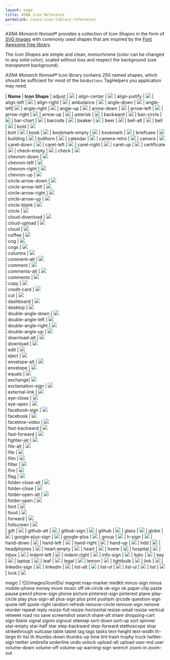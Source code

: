 ```yaml
---
layout: page
title: ASNA Icon Reference
permalink: /asna-icon-library-reference/
---
```


*ASNA Monarch Nomad&reg;* provides a collection of *Icon Shapes* in the form of [SVG Images](https://en.wikipedia.org/wiki/Scalable_Vector_Graphics) with commonly used shapes that are inspired by the [Font Awesome free library](https://fontawesome.com/plans).

The *Icon Shapes* are simple and clean, monochrome (color can be changed to any solid color), scaled without loss and respect the background (use *transparent* background).

*ASNA Monarch Nomad&reg;* Icon library contains 250 named shapes, which should be sufficient for most of the `DdsButtons` TagHelpers you application may need.

| **Name** | **Icon Shape** 
| adjust | ![](/images/IconIDs/adjust.png/)
| align-center | ![](/images/IconIDs/align-center.png/)
| align-justify | ![](/images/IconIDs/align-justify.png/)
| align-left | ![](/images/IconIDs/align-left.png/)
| align-right | ![](/images/IconIDs/align-right.png/)
| ambulance | ![](/images/IconIDs/ambulance.png/)
| angle-down | ![](/images/IconIDs/angle-down.png/)
| angle-left| ![](/images/IconIDs/angle-left.png/) 
| angle-right | ![](/images/IconIDs/angle-right.png/) 
| angle-up | ![](/images/IconIDs/angle-up.png/) 
| arrow-down | ![](/images/IconIDs/arrow-down.png/) 
| arrow-left | ![](/images/IconIDs/arrow-left.png/) 
| arrow-right | ![](/images/IconIDs/arrow-right.png/) 
| arrow-up | ![](/images/IconIDs/arrow-up.png/) 
| asterisk | ![](/images/IconIDs/asterisk.png/) 
| backward | ![](/images/IconIDs/backward.png/) 
| ban-circle | ![](/images/IconIDs/ban-circle.png/) 
| bar-chart | ![](/images/IconIDs/bar-chart.png/) 
| barcode | ![](/images/IconIDs/barcode.png/) 
| beaker | ![](/images/IconIDs/beaker.png/) 
| beer | ![](/images/IconIDs/beer.png/) 
| bell-alt | ![](/images/IconIDs/bell-alt.png/) 
| bell | ![](/images/IconIDs/bell.png/) 
| bold | ![](/images/IconIDs/bold.png/)  
| bolt | ![](/images/IconIDs/bolt.png/) 
| book | ![](/images/IconIDs/book.png/) 
| bookmark-empty | ![](/images/IconIDs/bookmark-empty.png/)
| bookmark | ![](/images/IconIDs/bookmark.png/) 
| briefcase | ![](/images/IconIDs/briefcase.png/) 
| building | ![](/images/IconIDs/building.png/) 
| bullhorn | ![](/images/IconIDs/bullhorn.png/) 
| calendar | ![](/images/IconIDs/calendar.png/) 
| camera-retro | ![](/images/IconIDs/camera-retro.png/) 
| camera | ![](/images/IconIDs/camera.png/) 
| caret-down | ![](/images/IconIDs/caret-down.png/) 
| caret-left | ![](/images/IconIDs/caret-left.png/) 
| caret-right | ![](/images/IconIDs/caret-right.png/) 
| caret-up | ![](/images/IconIDs/caret-up.png/) 
| certificate | ![](/images/IconIDs/certificate.png/) 
| check-empty | ![](/images/IconIDs/check-empty.png/) 
| check | ![](/images/IconIDs/check.png/)  
| chevron-down | ![](/images/IconIDs/chevron-down.png/)  
| chevron-left | ![](/images/IconIDs/chevron-left.png/)  
| chevron-right | ![](/images/IconIDs/chevron-right.png/)  
| chevron-up | ![](/images/IconIDs/chevron-up.png/)  
| circle-arrow-down | ![](/images/IconIDs/circle-arrow-down.png/)  
| circle-arrow-left | ![](/images/IconIDs/circle-arrow-left.png/)  
| circle-arrow-right | ![](/images/IconIDs/circle-arrow-right.png/)  
| circle-arrow-up | ![](/images/IconIDs/circle-arrow-up.png/)  
| circle-blank | ![](/images/IconIDs/circle-blank.png/)  
| circle | ![](/images/IconIDs/circle.png/)  
| cloud-download | ![](/images/IconIDs/cloud-download.png/)  
| cloud-upload | ![](/images/IconIDs/cloud-upload.png/)  
| cloud | ![](/images/IconIDs/cloud.png/)  
| coffee | ![](/images/IconIDs/coffee.png/)  
| cog | ![](/images/IconIDs/cog.png/)  
| cogs | ![](/images/IconIDs/cogs.png/)  
| columns | ![](/images/IconIDs/columns.png/)  
| comment-alt | ![](/images/IconIDs/comment-alt.png/)  
| comment | ![](/images/IconIDs/comment.png/)  
| comments-alt | ![](/images/IconIDs/comments-alt.png/)  
| comments | ![](/images/IconIDs/comments.png/)  
| copy | ![](/images/IconIDs/copy.png/)  
| credit-card | ![](/images/IconIDs/credit-card.png/)  
| cut | ![](/images/IconIDs/cut.png/)  
| dashboard | ![](/images/IconIDs/dashboard.png/)   
| desktop | ![](/images/IconIDs/desktop.png/)   
| double-angle-down | ![](/images/IconIDs/double-angle-down.png/)   
| double-angle-left | ![](/images/IconIDs/double-angle-left.png/)   
| double-angle-right | ![](/images/IconIDs/double-angle-right.png/)   
| double-angle-up | ![](/images/IconIDs/double-angle-up.png/)   
| download-alt | ![](/images/IconIDs/download-alt.png/)   
| download | ![](/images/IconIDs/download.png/)   
| edit | ![](/images/IconIDs/edit.png/)   
| eject | ![](/images/IconIDs/eject.png/)   
| envelope-alt | ![](/images/IconIDs/envelope-alt.png/)    
| envelope | ![](/images/IconIDs/envelope.png/)    
| equals | ![](/images/IconIDs/equals.png/)    
| exchange| ![](/images/IconIDs/exchange.png/)    
| exclamation-sign | ![](/images/IconIDs/exclamation-sign.png/)    
| external-link | ![](/images/IconIDs/external-link.png/)    
| eye-close | ![](/images/IconIDs/eye-close.png/)    
| eye-open | ![](/images/IconIDs/eye-open.png/)    
| facebook-sign | ![](/images/IconIDs/facebook-sign.png/)    
| facebook | ![](/images/IconIDs/facebook.png/)    
| facetime-video | ![](/images/IconIDs/facetime-video.png/)   
| fast-backward | ![](/images/IconIDs/fast-backward.png/)    
| fast-forward | ![](/images/IconIDs/fast-forward.png/)    
| fighter-jet | ![](/images/IconIDs/fighter-jet.png/)    
| file-alt | ![](/images/IconIDs/file-alt.png/)    
| file | ![](/images/IconIDs/file.png/)    
| film | ![](/images/IconIDs/film.png/)    
| filter | ![](/images/IconIDs/filter.png/)   
| fire | ![](/images/IconIDs/fire.png/)   
| flag | ![](/images/IconIDs/flag.png/)   
| folder-close-alt | ![](/images/IconIDs/folder-close-alt.png/)   
| folder-close | ![](/images/IconIDs/folder-close.png/)    
| folder-open-alt | ![](/images/IconIDs/folder-open-alt.png/)   
| folder-open | ![](/images/IconIDs/folder-open.png/)   
| font | ![](/images/IconIDs/font.png/)    
| food | ![](/images/IconIDs/food.png/)    
| forward | ![](/images/IconIDs/forward.png/)    
| fullscreen | ![](/images/IconIDs/fullscreen.png/)    
| gift | ![](/images/IconIDs/gift.png/) 
| github-alt | ![](/images/IconIDs/github-alt.png/) 
| github-sign | ![](/images/IconIDs/github-sign.png/) 
| github | ![](/images/IconIDs/github.png/) 
| glass | ![](/images/IconIDs/glass.png/) 
| globe | ![](/images/IconIDs/globe.png/) 
| google-plus-sign | ![](/images/IconIDs/google-plus-sign.png/) 
| google-plus | ![](/images/IconIDs/google-plus.png/) 
| group | ![](/images/IconIDs/group.png/) 
| h-sign | ![](/images/IconIDs/h-sign.png/) 
| hand-down | ![](/images/IconIDs/hand-down.png/) 
| hand-left | ![](/images/IconIDs/hand-left.png/) 
| hand-right | ![](/images/IconIDs/hand-right.png/) 
| hand-up | ![](/images/IconIDs/hand-up.png/) 
| hdd | ![](/images/IconIDs/hdd.png/) 
| headphones | ![](/images/IconIDs/headphones.png/) 
| heart-empty | ![](/images/IconIDs/heart-empty.png/) 
| heart | ![](/images/IconIDs/heart.png/) 
| home | ![](/images/IconIDs/home.png/) 
| hospital | ![](/images/IconIDs/hospital.png/) 
| inbox | ![](/images/IconIDs/inbox.png/) 
| indent-left | ![](/images/IconIDs/indent-left.png/) 
| indent-right | ![](/images/IconIDs/indent-right.png/) 
| info-sign | ![](/images/IconIDs/info-sign.png/) 
| italic | ![](/images/IconIDs/italic.png/) 
| key | ![](/images/IconIDs/key.png/) 
| laptop | ![](/images/IconIDs/laptop.png/) 
| leaf | ![](/images/IconIDs/leaf.png/) 
| legal | ![](/images/IconIDs/legal.png/) 
| lemon | ![](/images/IconIDs/lemon.png/) 
| lightbulb | ![](/images/IconIDs/lightbulb.png/) 
| link | ![](/images/IconIDs/link.png/) 
| linkedin-sign | ![](/images/IconIDs/linkedin-sign.png/) 
| linkedin | ![](/images/IconIDs/linkedin.png/) 
| list-alt | ![](/images/IconIDs/list-alt.png/) 
| list-ol | ![](/images/IconIDs/list-ol.png/) 
| list-ul | ![](/images/IconIDs/list-ul.png/) 
| list | ![](/images/IconIDs/list.png/) 
| lock | ![](/images/IconIDs/lock.png/) 



magic | ![](/images/IconIDs/
magnet
map-marker
medkit
minus-sign
minus
mobile-phone
money
move
music
off
ok-circle
ok-sign
ok
paper-clip
paste
pause
pencil
phone-sign
phone
picture
pinterest-sign
pinterest
plane
play-circle
play
plus-sign-alt
plus-sign
plus
print
pushpin
qrcode
question-sign
quote-left
quote-right
random
refresh
remove-circle
remove-sign
remove
reorder
repeat
reply
resize-full
resize-horizontal
resize-small
resize-vertical
retweet
road
rss
save
screenshot
search
share-alt
share
shopping-cart
sign-blank
signal
signin
signout
sitemap
sort-down
sort-up
sort
spinner
star-empty
star-half
star
step-backward
step-forward
stethoscope
stop
strikethrough
suitcase
table
tablet
tag
tags
tasks
text-height
text-width
th-large
th-list
th
thumbs-down
thumbs-up
time
tint
trash
trophy
truck
twitter-sign
twitter
umbrella
underline
undo
unlock
upload-alt
upload
user-md
user
volume-down
volume-off
volume-up
warning-sign
wrench
zoom-in
zoom-out